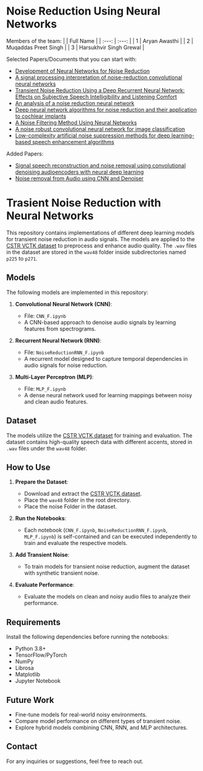 # Noise Reduction Using Neural Networks
Members of the team:
|  |  Full Name  | 
| :---: | :---: | 
| 1   | Aryan Awasthi |
| 2   | Muqaddas Preet Singh |
| 3   | Harsukhvir Singh Grewal |

Selected Papers/Documents that you can start with:
- [Development of Neural Networks for Noise Reduction](https://ccis2k.org/iajit/PDF/vol.7,no.3/945.pdf)
- [A signal processing interpretation of noise-reduction convolutional neural networks](https://arxiv.org/pdf/2307.13425)
- [Transient Noise Reduction Using a Deep Recurrent Neural Network: Effects on Subjective Speech Intelligibility and Listening Comfort](https://www.ncbi.nlm.nih.gov/pmc/articles/PMC8642050/)
- [An analysis of a noise reduction neural network](https://ieeexplore.ieee.org/document/266851)
- [Deep neural network algorithms for noise reduction and their application to cochlear implants](https://www.biorxiv.org/content/10.1101/2022.08.25.504678v1.full)
- [A Noise Filtering Method Using Neural Networks](https://sci2s.ugr.es/keel/pdf/algorithm/congreso/2003-Zeng-SCTIMRA.pdf)
- [A noise robust convolutional neural network for image classification](https://www.sciencedirect.com/science/article/pii/S2590123021000268)
- [Low-complexity artificial noise suppression methods for deep learning-based speech enhancement algorithms](https://asmp-eurasipjournals.springeropen.com/articles/10.1186/s13636-021-00204-9)

Added Papers:
- [Signal speech reconstruction and noise removal using convolutional denoising audioencoders with neural deep learning](https://www.researchgate.net/publication/331839796_Signal_Speech_Reconstruction_and_Noise_removal_using_Convolutional_Denoising_Audioencoders_with_Neural_Deep_Learning)
- [Noise removal from Audio using CNN and Denoiser](https://immohann.github.io/Portfolio/Denoiser.pdf)


# Trasient Noise Reduction with Neural Networks

This repository contains implementations of different deep learning models for transient noise reduction in audio signals. The models are applied to the [CSTR VCTK dataset](https://datashare.ed.ac.uk/handle/10283/3443) to preprocess and enhance audio quality. The `.wav` files in the dataset are stored in the `wav48` folder inside subdirectories named `p225` to `p271`.

## Models

The following models are implemented in this repository:

1. **Convolutional Neural Network (CNN)**:
   - File: `CNN_F.ipynb`
   - A CNN-based approach to denoise audio signals by learning features from spectrograms.

2. **Recurrent Neural Network (RNN)**:
   - File: `NoiseReductionRNN_F.ipynb`
   - A recurrent model designed to capture temporal dependencies in audio signals for noise reduction.

3. **Multi-Layer Perceptron (MLP)**:
   - File: `MLP_F.ipynb`
   - A dense neural network used for learning mappings between noisy and clean audio features.


## Dataset

The models utilize the [CSTR VCTK dataset]([https://datashare.ed.ac.uk/handle/10283/3443](https://www.kaggle.com/datasets/pratt3000/vctk-corpus?select=VCTK-Corpus)) for training and evaluation. The dataset contains high-quality speech data with different accents, stored in `.wav` files under the `wav48` folder.

## How to Use

1. **Prepare the Dataset**:
   - Download and extract the [CSTR VCTK dataset]([https://datashare.ed.ac.uk/handle/10283/3443](https://www.kaggle.com/datasets/pratt3000/vctk-corpus?select=VCTK-Corpus)).
   - Place the `wav48` folder in the root directory.
   - Place the noise Folder in the dataset.

2. **Run the Notebooks**:
   - Each notebook (`CNN_F.ipynb`, `NoiseReductionRNN_F.ipynb`, `MLP_F.ipynb`) is self-contained and can be executed independently to train and evaluate the respective models.

3. **Add Transient Noise**:
   - To train models for transient noise reduction, augment the dataset with synthetic transient noise.

4. **Evaluate Performance**:
   - Evaluate the models on clean and noisy audio files to analyze their performance.

## Requirements

Install the following dependencies before running the notebooks:

- Python 3.8+
- TensorFlow/PyTorch
- NumPy
- Librosa
- Matplotlib
- Jupyter Notebook

## Future Work

- Fine-tune models for real-world noisy environments.
- Compare model performance on different types of transient noise.
- Explore hybrid models combining CNN, RNN, and MLP architectures.

## Contact

For any inquiries or suggestions, feel free to reach out.



